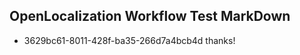 ## OpenLocalization Workflow Test MarkDown
* 3629bc61-8011-428f-ba35-266d7a4bcb4d thanks!

<!--HONumber=Jul16_HO3-->


